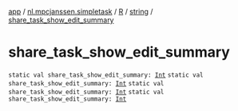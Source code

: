 [app](../../../index.md) / [nl.mpcjanssen.simpletask](../../index.md) / [R](../index.md) / [string](index.md) / [share_task_show_edit_summary](.)

# share_task_show_edit_summary

`static val share_task_show_edit_summary: `[`Int`](https://kotlinlang.org/api/latest/jvm/stdlib/kotlin/-int/index.html)
`static val share_task_show_edit_summary: `[`Int`](https://kotlinlang.org/api/latest/jvm/stdlib/kotlin/-int/index.html)
`static val share_task_show_edit_summary: `[`Int`](https://kotlinlang.org/api/latest/jvm/stdlib/kotlin/-int/index.html)
`static val share_task_show_edit_summary: `[`Int`](https://kotlinlang.org/api/latest/jvm/stdlib/kotlin/-int/index.html)